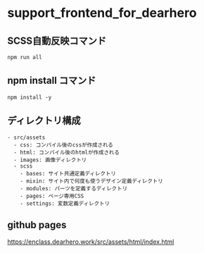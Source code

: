 # support_frontend_for_dearhero

## SCSS自動反映コマンド

```unix
npm run all
```

## npm install コマンド

```unix
npm install -y
```


## ディレクトリ構成

```
- src/assets
  - css: コンパイル後のcssが作成される
  - html: コンパイル後のhtmlが作成される
  - images: 画像ディレクトリ
  - scss
    - bases: サイト共通定義ディレクトリ
    - mixin: サイト内で何度も使うデザイン定義ディレクトリ
    - modules: パーツを定義するディレクトリ
    - pages: ページ専用CSS 
    - settings: 変数定義ディレクトリ 

```

## github pages
https://enclass.dearhero.work/src/assets/html/index.html
